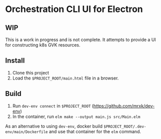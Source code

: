 # Orchestration CLI UI for Electron

## WIP
This is a work in progress and is not complete. It attempts to provide a UI for
constructing k8s GVK resources.

## Install
1. Clone this project
1. Load the `$PROJECT_ROOT/main.html` file in a browser.
   
## Build
1. Run `dev-env connect` in `$PROJECT_ROOT` (https://github.com/mrxk/dev-env)
1. In the container, run `elm make --output main.js src/Main.elm`

As an alternative to using `dev-env`, docker build
`$PROJECT_ROOT/.dev-env/main/Dockerfile` and use that container for the `elm`
command.
